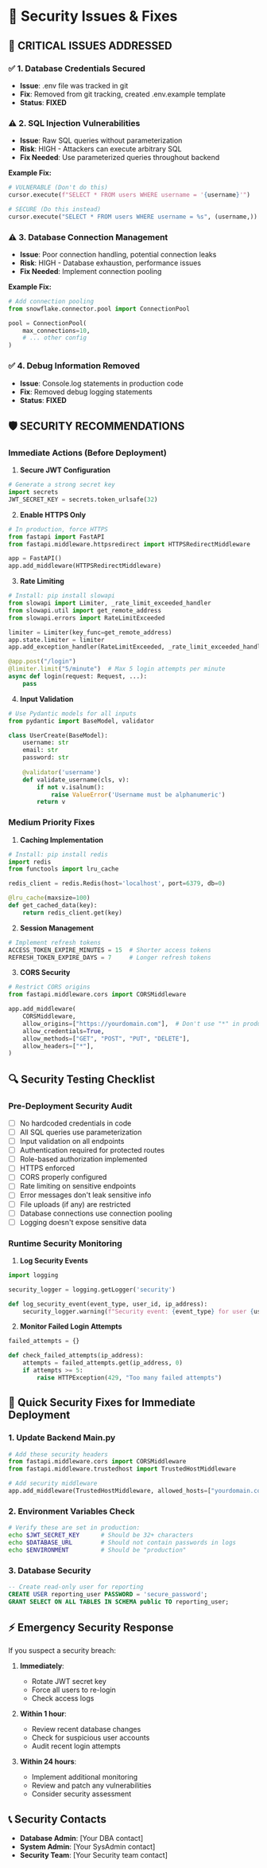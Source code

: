 # 🔐 Security Issues & Fixes

## 🚨 CRITICAL ISSUES ADDRESSED

### ✅ 1. Database Credentials Secured
- **Issue**: .env file was tracked in git
- **Fix**: Removed from git tracking, created .env.example template
- **Status**: **FIXED**

### ⚠️ 2. SQL Injection Vulnerabilities
- **Issue**: Raw SQL queries without parameterization
- **Risk**: HIGH - Attackers can execute arbitrary SQL
- **Fix Needed**: Use parameterized queries throughout backend

**Example Fix:**
```python
# VULNERABLE (Don't do this)
cursor.execute(f"SELECT * FROM users WHERE username = '{username}'")

# SECURE (Do this instead)
cursor.execute("SELECT * FROM users WHERE username = %s", (username,))
```

### ⚠️ 3. Database Connection Management
- **Issue**: Poor connection handling, potential connection leaks
- **Risk**: HIGH - Database exhaustion, performance issues
- **Fix Needed**: Implement connection pooling

**Example Fix:**
```python
# Add connection pooling
from snowflake.connector.pool import ConnectionPool

pool = ConnectionPool(
    max_connections=10,
    # ... other config
)
```

### ✅ 4. Debug Information Removed
- **Issue**: Console.log statements in production code
- **Fix**: Removed debug logging statements
- **Status**: **FIXED**

## 🛡️ SECURITY RECOMMENDATIONS

### Immediate Actions (Before Deployment)

1. **Secure JWT Configuration**
```python
# Generate a strong secret key
import secrets
JWT_SECRET_KEY = secrets.token_urlsafe(32)
```

2. **Enable HTTPS Only**
```python
# In production, force HTTPS
from fastapi import FastAPI
from fastapi.middleware.httpsredirect import HTTPSRedirectMiddleware

app = FastAPI()
app.add_middleware(HTTPSRedirectMiddleware)
```

3. **Rate Limiting**
```python
# Install: pip install slowapi
from slowapi import Limiter, _rate_limit_exceeded_handler
from slowapi.util import get_remote_address
from slowapi.errors import RateLimitExceeded

limiter = Limiter(key_func=get_remote_address)
app.state.limiter = limiter
app.add_exception_handler(RateLimitExceeded, _rate_limit_exceeded_handler)

@app.post("/login")
@limiter.limit("5/minute")  # Max 5 login attempts per minute
async def login(request: Request, ...):
    pass
```

4. **Input Validation**
```python
# Use Pydantic models for all inputs
from pydantic import BaseModel, validator

class UserCreate(BaseModel):
    username: str
    email: str
    password: str
    
    @validator('username')
    def validate_username(cls, v):
        if not v.isalnum():
            raise ValueError('Username must be alphanumeric')
        return v
```

### Medium Priority Fixes

1. **Caching Implementation**
```python
# Install: pip install redis
import redis
from functools import lru_cache

redis_client = redis.Redis(host='localhost', port=6379, db=0)

@lru_cache(maxsize=100)
def get_cached_data(key):
    return redis_client.get(key)
```

2. **Session Management**
```python
# Implement refresh tokens
ACCESS_TOKEN_EXPIRE_MINUTES = 15  # Shorter access tokens
REFRESH_TOKEN_EXPIRE_DAYS = 7     # Longer refresh tokens
```

3. **CORS Security**
```python
# Restrict CORS origins
from fastapi.middleware.cors import CORSMiddleware

app.add_middleware(
    CORSMiddleware,
    allow_origins=["https://yourdomain.com"],  # Don't use "*" in production
    allow_credentials=True,
    allow_methods=["GET", "POST", "PUT", "DELETE"],
    allow_headers=["*"],
)
```

## 🔍 Security Testing Checklist

### Pre-Deployment Security Audit

- [ ] No hardcoded credentials in code
- [ ] All SQL queries use parameterization
- [ ] Input validation on all endpoints
- [ ] Authentication required for protected routes
- [ ] Role-based authorization implemented
- [ ] HTTPS enforced
- [ ] CORS properly configured
- [ ] Rate limiting on sensitive endpoints
- [ ] Error messages don't leak sensitive info
- [ ] File uploads (if any) are restricted
- [ ] Database connections use connection pooling
- [ ] Logging doesn't expose sensitive data

### Runtime Security Monitoring

1. **Log Security Events**
```python
import logging

security_logger = logging.getLogger('security')

def log_security_event(event_type, user_id, ip_address):
    security_logger.warning(f"Security event: {event_type} for user {user_id} from {ip_address}")
```

2. **Monitor Failed Login Attempts**
```python
failed_attempts = {}

def check_failed_attempts(ip_address):
    attempts = failed_attempts.get(ip_address, 0)
    if attempts >= 5:
        raise HTTPException(429, "Too many failed attempts")
```

## 🚀 Quick Security Fixes for Immediate Deployment

### 1. Update Backend Main.py
```python
# Add these security headers
from fastapi.middleware.cors import CORSMiddleware
from fastapi.middleware.trustedhost import TrustedHostMiddleware

# Add security middleware
app.add_middleware(TrustedHostMiddleware, allowed_hosts=["yourdomain.com"])
```

### 2. Environment Variables Check
```bash
# Verify these are set in production:
echo $JWT_SECRET_KEY      # Should be 32+ characters
echo $DATABASE_URL        # Should not contain passwords in logs
echo $ENVIRONMENT         # Should be "production"
```

### 3. Database Security
```sql
-- Create read-only user for reporting
CREATE USER reporting_user PASSWORD = 'secure_password';
GRANT SELECT ON ALL TABLES IN SCHEMA public TO reporting_user;
```

## ⚡ Emergency Security Response

If you suspect a security breach:

1. **Immediately**:
   - Rotate JWT secret key
   - Force all users to re-login
   - Check access logs

2. **Within 1 hour**:
   - Review recent database changes
   - Check for suspicious user accounts
   - Audit recent login attempts

3. **Within 24 hours**:
   - Implement additional monitoring
   - Review and patch any vulnerabilities
   - Consider security assessment

## 📞 Security Contacts

- **Database Admin**: [Your DBA contact]
- **System Admin**: [Your SysAdmin contact]
- **Security Team**: [Your Security team contact]